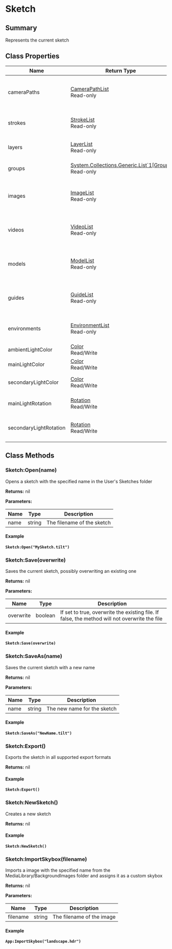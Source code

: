 
# Sketch

## Summary
Represents the current sketch

## Class Properties

<table data-full-width="false">
<thead><tr><th>Name</th><th>Return Type</th><th>Description</th></tr></thead>
<tbody>
<tr><td>cameraPaths</td><td><a href="camerapathlist.md">CameraPathList</a><br>Read-only</td><td>Returns a list of active camera paths in the sketch</td></tr>
<tr><td>strokes</td><td><a href="strokelist.md">StrokeList</a><br>Read-only</td><td>Returns a list of all active strokes in the sketch</td></tr>
<tr><td>layers</td><td><a href="layerlist.md">LayerList</a><br>Read-only</td><td>Returns a list of all layers in the sketch</td></tr>
<tr><td>groups</td><td><a href="system.collections.generic.list`1[group].md">System.Collections.Generic.List`1[Group]</a><br>Read-only</td><td>All the groups in this sketch</td></tr>
<tr><td>images</td><td><a href="imagelist.md">ImageList</a><br>Read-only</td><td>Returns a list of active image widgets in the sketch</td></tr>
<tr><td>videos</td><td><a href="videolist.md">VideoList</a><br>Read-only</td><td>Returns a list of active video widgets in the sketch</td></tr>
<tr><td>models</td><td><a href="modellist.md">ModelList</a><br>Read-only</td><td>Returns a list of active model widgets in the sketch</td></tr>
<tr><td>guides</td><td><a href="guidelist.md">GuideList</a><br>Read-only</td><td>Returns a list of active stencil widgets in the sketch</td></tr>
<tr><td>environments</td><td><a href="environmentlist.md">EnvironmentList</a><br>Read-only</td><td>Returns a list of all the available environments</td></tr>
<tr><td>ambientLightColor</td><td><a href="color.md">Color</a><br>Read/Write</td><td>The ambient light color</td></tr>
<tr><td>mainLightColor</td><td><a href="color.md">Color</a><br>Read/Write</td><td>The main light's color</td></tr>
<tr><td>secondaryLightColor</td><td><a href="color.md">Color</a><br>Read/Write</td><td>The secondary light's color</td></tr>
<tr><td>mainLightRotation</td><td><a href="rotation.md">Rotation</a><br>Read/Write</td><td>The main light's rotation</td></tr>
<tr><td>secondaryLightRotation</td><td><a href="rotation.md">Rotation</a><br>Read/Write</td><td>The secondary light's rotation</td></tr>
</tbody></table>




## Class Methods

        
### Sketch:Open(name)

Opens a sketch with the specified name in the User's Sketches folder

**Returns:** nil 


**Parameters:**

<table data-full-width="false">
<thead><tr><th>Name</th><th>Type</th><th>Description</th></tr></thead>
<tbody><tr><td>name</td><td>string</td><td>The filename of the sketch</td></tr></tbody></table>




#### Example

<pre class="language-lua"><code class="lang-lua"><strong>Sketch:Open("MySketch.tilt")</strong></code></pre>




### Sketch:Save(overwrite)

Saves the current sketch, possibly overwriting an existing one

**Returns:** nil 


**Parameters:**

<table data-full-width="false">
<thead><tr><th>Name</th><th>Type</th><th>Description</th></tr></thead>
<tbody><tr><td>overwrite</td><td>boolean</td><td>If set to true, overwrite the existing file. If false, the method will not overwrite the file</td></tr></tbody></table>




#### Example

<pre class="language-lua"><code class="lang-lua"><strong>Sketch:Save(overwrite)</strong></code></pre>




### Sketch:SaveAs(name)

Saves the current sketch with a new name

**Returns:** nil 


**Parameters:**

<table data-full-width="false">
<thead><tr><th>Name</th><th>Type</th><th>Description</th></tr></thead>
<tbody><tr><td>name</td><td>string</td><td>The new name for the sketch</td></tr></tbody></table>




#### Example

<pre class="language-lua"><code class="lang-lua"><strong>Sketch:SaveAs("NewName.tilt")</strong></code></pre>




### Sketch:Export()

Exports the sketch in all supported export formats

**Returns:** nil 




#### Example

<pre class="language-lua"><code class="lang-lua"><strong>Sketch:Export()</strong></code></pre>




### Sketch:NewSketch()

Creates a new sketch

**Returns:** nil 




#### Example

<pre class="language-lua"><code class="lang-lua"><strong>Sketch:NewSketch()</strong></code></pre>




### Sketch:ImportSkybox(filename)

Imports a image with the specified name from the MediaLibrary/BackgroundImages folder and assigns it as a custom skybox

**Returns:** nil 


**Parameters:**

<table data-full-width="false">
<thead><tr><th>Name</th><th>Type</th><th>Description</th></tr></thead>
<tbody><tr><td>filename</td><td>string</td><td>The filename of the image</td></tr></tbody></table>




#### Example

<pre class="language-lua"><code class="lang-lua"><strong>App:ImportSkybox("landscape.hdr")</strong></code></pre>



    

